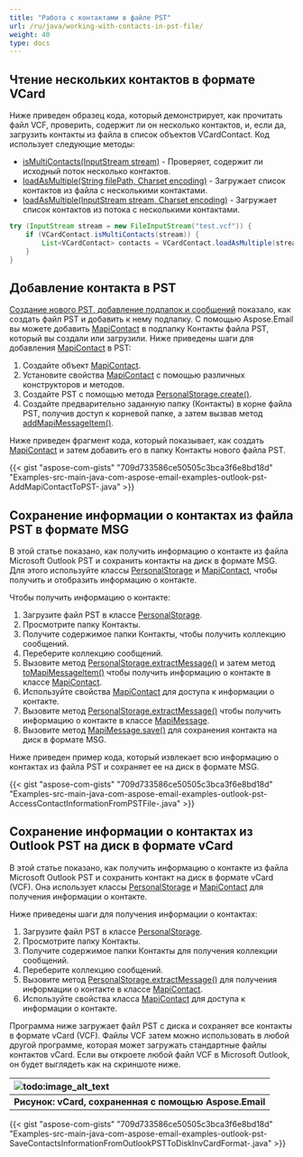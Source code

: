 ```yaml
---
title: "Работа с контактами в файле PST"
url: /ru/java/working-with-contacts-in-pst-file/
weight: 40
type: docs
---
```


## **Чтение нескольких контактов в формате VCard**

Ниже приведен образец кода, который демонстрирует, как прочитать файл VCF, проверить, содержит ли он несколько контактов, и, если да, загрузить контакты из файла в список объектов VCardContact. Код использует следующие методы:

- [isMultiContacts(InputStream stream)](https://reference.aspose.com/email/java/com.aspose.email/vcardcontact/#isMultiContacts-java.io.InputStream-) - Проверяет, содержит ли исходный поток несколько контактов.
- [loadAsMultiple(String filePath, Charset encoding)](https://reference.aspose.com/email/java/com.aspose.email/vcardcontact/#loadAsMultiple-java.lang.String-java.nio.charset.Charset-) - Загружает список контактов из файла с несколькими контактами.
- [loadAsMultiple(InputStream stream, Charset encoding)](https://reference.aspose.com/email/java/com.aspose.email/vcardcontact/#loadAsMultiple-java.io.InputStream-java.nio.charset.Charset-) - Загружает список контактов из потока с несколькими контактами.

```java
try (InputStream stream = new FileInputStream("test.vcf")) {
    if (VCardContact.isMultiContacts(stream)) {
        List<VCardContact> contacts = VCardContact.loadAsMultiple(stream, Charset.forName("utf-8"));
    }
}
```

## **Добавление контакта в PST**

[Создание нового PST, добавление подпапок и сообщений](java/create-new-pst-add-sub-folders-and-messages/) показало, как создать файл PST и добавить к нему подпапку. С помощью Aspose.Email вы можете добавить [MapiContact](https://reference.aspose.com/email/java/com.aspose.email/mapicontact/) в подпапку Контакты файла PST, который вы создали или загрузили. Ниже приведены шаги для добавления [MapiContact](https://reference.aspose.com/email/java/com.aspose.email/mapicontact/) в PST:

1. Создайте объект [MapiContact](https://reference.aspose.com/email/java/com.aspose.email/mapicontact/).
1. Установите свойства [MapiContact](https://reference.aspose.com/email/java/com.aspose.email/mapicontact/) с помощью различных конструкторов и методов.
1. Создайте PST с помощью метода [PersonalStorage.create()](https://reference.aspose.com/email/java/com.aspose.email/personalstorage/#create-java.lang.String-int-).
1. Создайте предварительно заданную папку (Контакты) в корне файла PST, получив доступ к корневой папке, а затем вызвав метод [addMapiMessageItem()](https://reference.aspose.com/email/java/com.aspose.email/folderinfo/#addMapiMessageItem-com.aspose.email.IMapiMessageItem-).

Ниже приведен фрагмент кода, который показывает, как создать [MapiContact](https://reference.aspose.com/email/java/com.aspose.email/mapicontact/) и затем добавить его в папку Контакты нового файла PST.

{{< gist "aspose-com-gists" "709d733586ce50505c3bca3f6e8bd18d" "Examples-src-main-java-com-aspose-email-examples-outlook-pst-AddMapiContactToPST-.java" >}}

## **Сохранение информации о контактах из файла PST в формате MSG**

В этой статье показано, как получить информацию о контакте из файла Microsoft Outlook PST и сохранить контакты на диск в формате MSG. Для этого используйте классы [PersonalStorage](https://apireference.aspose.com/email/java/com.aspose.email/PersonalStorage) и [MapiContact](https://reference.aspose.com/email/java/com.aspose.email/mapicontact/), чтобы получить и отобразить информацию о контакте.

Чтобы получить информацию о контакте:

1. Загрузите файл PST в классе [PersonalStorage](https://reference.aspose.com/email/java/com.aspose.email/personalstorage/).
1. Просмотрите папку Контакты.
1. Получите содержимое папки Контакты, чтобы получить коллекцию сообщений.
1. Переберите коллекцию сообщений.
1. Вызовите метод [PersonalStorage.extractMessage()](https://reference.aspose.com/email/java/com.aspose.email/personalstorage/#extractMessage-com.aspose.email.MessageInfo-) и затем метод [toMapiMessageItem()](https://reference.aspose.com/email/java/com.aspose.email/mapimessage/#toMapiMessageItem--) чтобы получить информацию о контакте в классе [MapiContact](https://reference.aspose.com/email/java/com.aspose.email/mapicontact/).
1. Используйте свойства [MapiContact](https://reference.aspose.com/email/java/com.aspose.email/mapicontact/) для доступа к информации о контакте.
1. Вызовите метод [PersonalStorage.extractMessage()](https://reference.aspose.com/email/java/com.aspose.email/personalstorage/#extractMessage-com.aspose.email.MessageInfo-) чтобы получить информацию о контакте в классе [MapiMessage](https://reference.aspose.com/email/java/com.aspose.email/mapimessage/).
1. Вызовите метод [MapiMessage.save()](https://reference.aspose.com/email/java/com.aspose.email/mapimessage/#save-java.lang.String-) для сохранения контакта на диск в формате MSG.

Ниже приведен пример кода, который извлекает всю информацию о контактах из файла PST и сохраняет ее на диск в формате MSG.

{{< gist "aspose-com-gists" "709d733586ce50505c3bca3f6e8bd18d" "Examples-src-main-java-com-aspose-email-examples-outlook-pst-AccessContactInformationFromPSTFile-.java" >}}

## **Сохранение информации о контактах из Outlook PST на диск в формате vCard**

В этой статье показано, как получить информацию о контакте из файла Microsoft Outlook PST и сохранить контакт на диск в формате vCard (VCF). Она использует классы [PersonalStorage](https://reference.aspose.com/email/java/com.aspose.email/personalstorage/) и [MapiContact](https://reference.aspose.com/email/java/com.aspose.email/mapicontact/) для получения информации о контакте.

Ниже приведены шаги для получения информации о контактах:

1. Загрузите файл PST в классе [PersonalStorage](https://reference.aspose.com/email/java/com.aspose.email/personalstorage/).
1. Просмотрите папку Контакты.
1. Получите содержимое папки Контакты для получения коллекции сообщений.
1. Переберите коллекцию сообщений.
1. Вызовите метод [PersonalStorage.extractMessage()](https://reference.aspose.com/email/java/com.aspose.email/personalstorage/#extractMessage-com.aspose.email.MessageInfo-) для получения информации о контакте в классе [MapiContact](https://reference.aspose.com/email/java/com.aspose.email/mapicontact/).
1. Используйте свойства класса [MapiContact](https://reference.aspose.com/email/java/com.aspose.email/mapicontact/) для доступа к информации о контакте.

Программа ниже загружает файл PST с диска и сохраняет все контакты в формате vCard (VCF). Файлы VCF затем можно использовать в любой другой программе, которая может загружать стандартные файлы контактов vCard. Если вы откроете любой файл VCF в Microsoft Outlook, он будет выглядеть как на скриншоте ниже.

|![todo:image_alt_text](https://i.imgur.com/EFt3p1Z.png)|
| :- |
|**Рисунок: vCard, сохраненная с помощью Aspose.Email**|
{{< gist "aspose-com-gists" "709d733586ce50505c3bca3f6e8bd18d" "Examples-src-main-java-com-aspose-email-examples-outlook-pst-SaveContactsInformationFromOutlookPSTToDiskInvCardFormat-.java" >}}